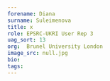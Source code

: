 ```yaml
---
forename: Diana
surname: Suleimenova
title: x
role: EPSRC-UKRI User Rep 3
uag_sort: 13
org:  Brunel University London
image_src: null.jpg
bio: 
tags: 
---
```

